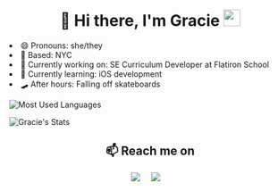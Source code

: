 <h1 align="center">  🤠  Hi there, I'm Gracie <img src="https://media.giphy.com/media/hvRJCLFzcasrR4ia7z/giphy.gif" width="30px"></h1>
<li> 😄 Pronouns: she/they </li>
<li> 🗽 Based: NYC </li>
<li> 🔭 Currently working on: SE Curriculum Developer at Flatiron School </li>
<li> 🌱 Currently learning: iOS development </li>
<li> 🛹 After hours: Falling off skateboards </li>

![Most Used Languages](https://github-readme-stats.vercel.app/api/top-langs/?username=graciemcguire&layout=compact&theme=dark&hide_border=true)

![Gracie's Stats](https://github-readme-stats.vercel.app/api?username=graciemcguire&show_icons=true&hide_border=true&theme=dark)

<h2 align="center">📫 Reach me on</h2>
<p align="center">
  <a target="_blank"href="https://www.linkedin.com/in/graciemcguire/"><img src="https://img.shields.io/badge/linkedin-%230077B5.svg?&style=for-the-badge&logo=linkedin&logoColor=white" /></a>&nbsp;&nbsp;&nbsp;&nbsp;
  <a href="mailto:hello@graciemcguire.com?subject=Hello%20Gracie"><img src="https://img.shields.io/badge/gmail-%23D14836.svg?&style=for-the-badge&logo=gmail&logoColor=white" /></a>&nbsp;&nbsp;&nbsp;&nbsp;
</p>




